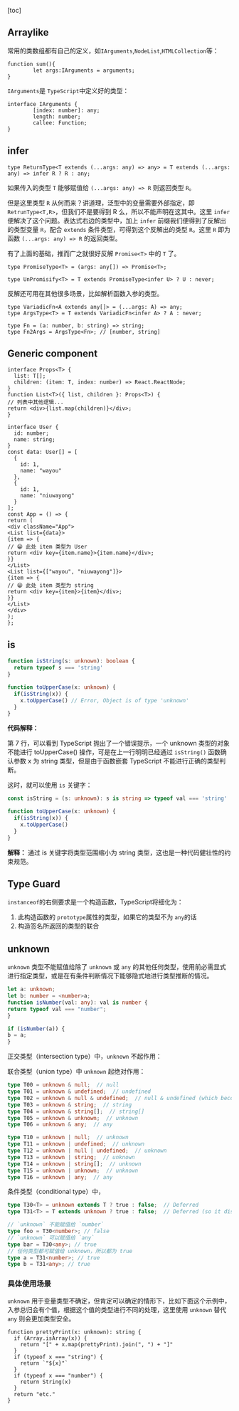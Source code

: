[toc]

## Arraylike

常用的类数组都有自己的定义，如`IArguments`,`NodeList`,`HTMLCollection`等：

```tsx
function sum(){
        let args:IArguments = arguments;
}
```

`IArguments`是 `TypeScript`中定义好的类型：

```tsx
interface IArguments {
        [index: number]: any;
        length: number;
        callee: Function;
}
```



## infer

```
type ReturnType<T extends (...args: any) => any> = T extends (...args: any) => infer R ? R : any;
```

如果传入的类型 `T` 能够赋值给 `(...args: any) => R` 则返回类型 `R`。

但是这里类型 `R` 从何而来？讲道理，泛型中的变量需要外部指定，即 `RetrunType<T,R>`，但我们不是要得到 R 么，所以不能声明在这其中。这里 `infer` 便解决了这个问题。表达式右边的类型中，加上 `infer` 前缀我们便得到了反解出的类型变量 `R`，配合 `extends` 条件类型，可得到这个反解出的类型 `R`。这里 `R` 即为函数 `(...args: any) => R` 的返回类型。

有了上面的基础，推而广之就很好反解 `Promise<T>` 中的 `T` 了。

```tsx
type PromiseType<T> = (args: any[]) => Promise<T>;

type UnPromisify<T> = T extends PromiseType<infer U> ? U : never;
```

反解还可用在其他很多场景，比如解析函数入参的类型。

```tsx
type VariadicFn<A extends any[]> = (...args: A) => any;
type ArgsType<T> = T extends VariadicFn<infer A> ? A : never;
 
type Fn = (a: number, b: string) => string;
type Fn2Args = ArgsType<Fn>; // [number, string]
```

## Generic component

```tsx
interface Props<T> {
  list: T[];
  children: (item: T, index: number) => React.ReactNode;
}
function List<T>({ list, children }: Props<T>) {
// 列表中其他逻辑...
return <div>{list.map(children)}</div>;
}

interface User {
  id: number;
  name: string;
}
const data: User[] = [
  {
    id: 1,
    name: "wayou"
  },
  {
    id: 1,
    name: "niuwayong"
  }
];
const App = () => {
return (
<div className="App">
<List list={data}>
{item => {
// 😁 此处 item 类型为 User
return <div key={item.name}>{item.name}</div>;
}}
</List>
<List list={["wayou", "niuwayong"]}>
{item => {
// 😁 此处 item 类型为 string
return <div key={item}>{item}</div>;
}}
</List>
</div>
);
};
```

## is

```ts
function isString(s: unknown): boolean {
  return typeof s === 'string'
}

function toUpperCase(x: unknown) {
  if(isString(x)) {
    x.toUpperCase() // Error, Object is of type 'unknown'
  }
}
```

**代码解释：**

第 7 行，可以看到 TypeScript 抛出了一个错误提示，一个 unknown 类型的对象不能进行 toUpperCase() 操作，可是在上一行明明已经通过 `isString()` 函数确认参数 x 为 string 类型，但是由于函数嵌套 TypeScript 不能进行正确的类型判断。

这时，就可以使用 `is` 关键字：

```ts
const isString = (s: unknown): s is string => typeof val === 'string'

function toUpperCase(x: unknown) {
  if(isString(x)) {
    x.toUpperCase()
  }
}
```

**解释：** 通过 is 关键字将类型范围缩小为 string 类型，这也是一种代码健壮性的约束规范。

## Type Guard

`instanceof`的右侧要求是一个构造函数，TypeScript将细化为：

1. 此构造函数的 `prototype`属性的类型，如果它的类型不为 `any`的话
2. 构造签名所返回的类型的联合



## unknown

`unknown` 类型不能赋值给除了 `unknown` 或 `any` 的其他任何类型，使用前必需显式进行指定类型，或是在有条件判断情况下能够隐式地进行类型推断的情况。

```ts
let a: unknown;
let b: number = <number>a;
function isNumber(val: any): val is number {
return typeof val === "number";
}

if (isNumber(a)) {
b = a;
}
```

正交类型（intersection type）中，`unknown` 不起作用：

联合类型（union type）中 `unknown` 起绝对作用：

```typescript
type T00 = unknown & null;  // null
type T01 = unknown & undefined;  // undefined
type T02 = unknown & null & undefined;  // null & undefined (which becomes never)
type T03 = unknown & string;  // string
type T04 = unknown & string[];  // string[]
type T05 = unknown & unknown;  // unknown
type T06 = unknown & any;  // any

type T10 = unknown | null;  // unknown
type T11 = unknown | undefined;  // unknown
type T12 = unknown | null | undefined;  // unknown
type T13 = unknown | string;  // unknown
type T14 = unknown | string[];  // unknown
type T15 = unknown | unknown;  // unknown
type T16 = unknown | any;  // any
```

条件类型（conditional type）中，

```typescript
type T30<T> = unknown extends T ? true : false;  // Deferred
type T31<T> = T extends unknown ? true : false;  // Deferred (so it distributes)

// `unknown` 不能赋值给 `number`
type foo = T30<number>; // false
// `unknown` 可以赋值给 `any`
type bar = T30<any>; // true
// 任何类型都可赋值给 unknown，所以都为 true
type a = T31<number>; // true
type b = T31<any>; // true
```

### 具体使用场景

`unknown` 用于变量类型不确定，但肯定可以确定的情形下，比如下面这个示例中，入参总归会有个值，根据这个值的类型进行不同的处理，这里使用 `unknown` 替代 `any` 则会更加类型安全。

```tsx
function prettyPrint(x: unknown): string {
  if (Array.isArray(x)) {
    return "[" + x.map(prettyPrint).join(", ") + "]"
  }
  if (typeof x === "string") {
    return `"${x}"`
  }
  if (typeof x === "number") {
    return String(x)
  } 
  return "etc."
}
```
